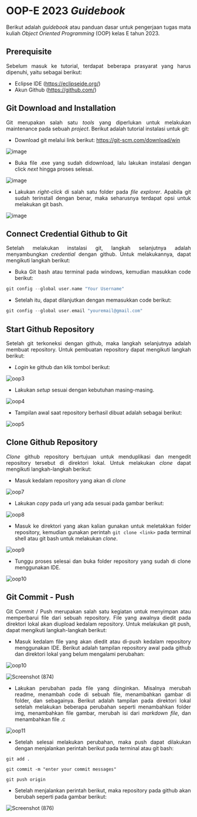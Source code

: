 # **OOP-E 2023 _Guidebook_**
<div align=justify>

Berikut adalah _guidebook_ atau panduan dasar untuk pengerjaan tugas mata kuliah _Object Oriented Programming_ (OOP) kelas E tahun 2023. 

## **Prerequisite**
Sebelum masuk ke tutorial, terdapat beberapa prasyarat yang harus dipenuhi, yaitu sebagai berikut: <br>

- Eclipse IDE (https://eclipseide.org/)
- Akun Github (https://github.com/)

## **Git Download and Installation**
Git merupakan salah satu _tools_ yang diperlukan untuk melakukan maintenance pada sebuah _project_. Berikut adalah tutorial instalasi untuk git:
- Download git melalui link berikut: https://git-scm.com/download/win

![image](https://github.com/akmalariq9/Guidebook-OOP_E/assets/109916703/de88c61c-ed04-4527-b09b-ae17794d5d5f)

- Buka file .exe yang sudah didownload, lalu lakukan instalasi dengan click _next_ hingga proses selesai.

![image](https://github.com/akmalariq9/Guidebook-OOP_E/assets/109916703/4476448a-7ca8-4910-9113-f5378c7265be)

- Lakukan _right-click_ di salah satu folder pada _file explorer_. Apabila git sudah terinstall dengan benar, maka seharusnya terdapat opsi untuk melakukan git bash. 

![image](https://github.com/akmalariq9/Guidebook-OOP_E/assets/109916703/11dd78c6-a3ff-49c9-a50a-4f480e1b064d)

## **Connect Credential Github to Git**
Setelah melakukan instalasi git, langkah selanjutnya adalah menyambungkan _credential_ dengan github. Untuk melakukannya, dapat mengikuti langkah berikut:
- Buka Git bash atau terminal pada windows, kemudian masukkan code berikut:
```c
git config --global user.name "Your Username"
```
- Setelah itu, dapat dilanjutkan dengan memasukkan code berikut:
```c
git config --global user.email "youremail@gmail.com"
```

## **Start Github Repository**
Setelah git terkoneksi dengan github, maka langkah selanjutnya adalah membuat repository. Untuk pembuatan repository dapat mengikuti langkah berikut:
- _Login_ ke github dan klik tombol berikut:

![oop3](https://github.com/akmalariq9/Guidebook-OOP_E/assets/109916703/edb3ca88-ad78-4cdb-9efc-4004504f0b7c)

- Lakukan _setup_ sesuai dengan kebutuhan masing-masing.

![oop4](https://github.com/akmalariq9/Guidebook-OOP_E/assets/109916703/e343fa4e-182e-43aa-a7fc-3a3b64782dbc)

- Tampilan awal saat repository berhasil dibuat adalah sebagai berikut:

![oop5](https://github.com/akmalariq9/Guidebook-OOP_E/assets/109916703/73361200-e149-4bfe-9a5e-87942441fb8b)


## **Clone Github Repository**
_Clone_ github repository bertujuan untuk menduplikasi dan mengedit repository tersebut di direktori lokal. Untuk melakukan _clone_ dapat mengikuti langkah-langkah berikut:

- Masuk kedalam repository yang akan di _clone_

![oop7](https://github.com/akmalariq9/Guidebook-OOP_E/assets/109916703/c7b52891-454d-4bbe-9619-69b92a0de5f9)

- Lakukan _copy_ pada url yang ada sesuai pada gambar berikut:

![oop8](https://github.com/akmalariq9/Guidebook-OOP_E/assets/109916703/a216b35f-9aca-4b97-a8b4-4cec5dca5472)

- Masuk ke direktori yang akan kalian gunakan untuk meletakkan folder repository, kemudian gunakan perintah ```git clone <link>``` pada terminal shell atau git bash untuk melakukan _clone_.

![oop9](https://github.com/akmalariq9/Guidebook-OOP_E/assets/109916703/2aa8bdb8-558e-4fae-8ce1-5e4a06bbff3b)

- Tunggu proses selesai dan buka folder repository yang sudah di clone menggunakan IDE.

![oop10](https://github.com/akmalariq9/Guidebook-OOP_E/assets/109916703/65817984-f6d2-4f56-a06a-4c37294f5f57)

## **Git Commit - Push**
Git Commit / Push merupakan salah satu kegiatan untuk menyimpan atau memperbarui file dari sebuah repository. File yang awalnya diedit pada direktori lokal akan diupload kedalam repository. Untuk melakukan git push, dapat mengikuti langkah-langkah berikut:

- Masuk kedalam file yang akan diedit atau di-push kedalam repository menggunakan IDE. Berikut adalah tampilan repository awal pada github dan direktori lokal yang belum mengalami perubahan:

![oop10](https://github.com/akmalariq9/Guidebook-OOP_E/assets/109916703/65817984-f6d2-4f56-a06a-4c37294f5f57)

![Screenshot (874)](https://github.com/akmalariq9/Guidebook-OOP_E/assets/109916703/1dbb5eaf-a4cc-4888-b1d5-ce2cb5077354)

- Lakukan perubahan pada file yang diinginkan. Misalnya merubah readme, menambah code di sebuah file, menambahkan gambar di folder, dan sebagainya. Berikut adalah tampilan pada direktori lokal setelah melakukan beberapa perubahan seperti menambahkan folder img, menambahkan file gambar, merubah isi dari _markdown file_, dan menambahkan file .c

![oop11](https://github.com/akmalariq9/Guidebook-OOP_E/assets/109916703/1e1f87e5-e1fa-4680-95ff-f0178bc7a32c)

- Setelah selesai melakukan perubahan, maka push dapat dilakukan dengan menjalankan perintah berikut pada terminal atau git bash:
```
git add .
```
```
git commit -m "enter your commit messages"
```
```
git push origin
```

- Setelah menjalankan perintah berikut, maka repository pada github akan berubah seperti pada gambar berikut:

![Screenshot (876)](https://github.com/akmalariq9/Guidebook-OOP_E/assets/109916703/d2a1896c-56b2-4ffc-bbe3-dbd407639f89)


